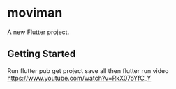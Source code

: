 # moviman

A new Flutter project.

## Getting Started

Run flutter pub get
project save all
then flutter run
video
https://www.youtube.com/watch?v=RkX07oYfC_Y

